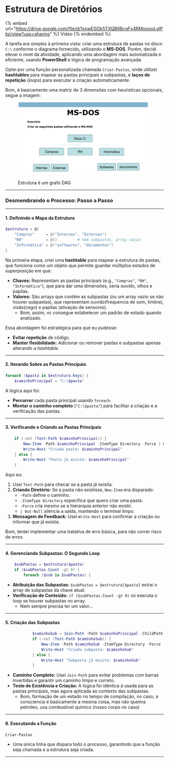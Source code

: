 # Estrutura de Diretórios

{% embed url="https://drive.google.com/file/d/1xswEGDb5TXQB6BcgFx4RMioxooLglPbz/view?usp=sharing" %}
Video
{% endembed %}



A tarefa era simples à primeira vista: criar uma estrutura de pastas no disco `C:\` conforme o diagrama fornecido, utilizando o **MS-DOS**. Porém, decidi elevar o nível da atividade, aplicando uma abordagem mais automatizada e eficiente, usando **PowerShell** e lógica de programação avançada.

Optei por uma função personalizada chamada `Criar-Pastas`, onde utilizei **hashtables** para mapear as pastas principais e subpastas, e **laços de repetição** (_loops_) para executar a criação automaticamente.&#x20;

Bom, é basicamente uma matriz de 3 dimensões com heuristicas opcionais, segue a imagem:

<figure><img src="../../../../../.gitbook/assets/image.png" alt=""><figcaption><p>Estrutura é um grafo DAG</p></figcaption></figure>

***

### **Desmembrando o Processo: Passo a Passo**

***

#### **1. Definindo o Mapa da Estrutura**

```powershell
$estrutura = @{
    "Compras"     = @("Internas", "Externas")
    "RH"          = @()         # Sem subpastas, array vazio
    "Informática" = @("softwares", "documentos")
}
```

Na primeira etapa, criei uma **hashtable** para mapear a estrutura de pastas, que funciona como um objeto que permite guardar múltiplos estados de superposição em que:

* **Chaves:** Representam as pastas principais (e.g., `"Compras"`, `"RH"`, `"Informática"`), que para dar uma dimensões, seria ouvido, olhos e papilas.
* **Valores:** São arrays que contêm as subpastas (ou um array vazio se não houver subpastas), que representam ouvido(frequencia de som, timbre), visão(cego) e papilas (ativação de sensores).
  * Bom, assim, vc consegue estabelecer um padrão de estado quando analizado.

Essa abordagem foi estratégica para que eu pudesse:

* **Evitar repetição** de código.
* **Manter flexibilidade:** Adicionar ou remover pastas e subpastas apenas alterando a _hashtable_.

***

#### **2. Iterando Sobre as Pastas Principais**

```powershell
foreach ($pasta in $estrutura.Keys) {
    $caminhoPrincipal = "C:\$pasta"
```

A lógica aqui foi:

* **Percorrer** cada pasta principal usando `foreach`.
* **Montar o caminho completo** (`"C:\$pasta"`) para facilitar a criação e a verificação das pastas.

***

#### **3. Verificando e Criando as Pastas Principais**

```powershell
    if (-not (Test-Path $caminhoPrincipal)) {
        New-Item -Path $caminhoPrincipal -ItemType Directory -Force | Out-Null
        Write-Host "Criada pasta: $caminhoPrincipal"
    } else {
        Write-Host "Pasta já existe: $caminhoPrincipal"
    }
```

Aqui eu:

1. Usei `Test-Path` para checar se a pasta já existia.
2. **Criando Diretório:** Se a pasta não existisse, `New-Item` era disparado:
   * `-Path` define o caminho.
   * `-ItemType Directory` especifica que quero criar uma pasta.
   * `-Force` cria mesmo se a hierarquia anterior não existir.
   * `| Out-Null` silencia a saída, mantendo o terminal limpo.
3. **Mensagem de Feedback:** Usei `Write-Host` para confirmar a criação ou informar que já existia.

Bom, tentei implementar uma tratativa de erro básica, para não correr risco de erros

***

#### **4. Gerenciando Subpastas: O Segundo Loop**

```powershell
    $subPastas = $estrutura[$pasta]
    if ($subPastas.Count -gt 0) {
        foreach ($sub in $subPastas) {
```

* **Atribuição das Subpastas:** `$subPastas = $estrutura[$pasta]` extrai o array de subpastas da chave atual.
* **Verificação de Conteúdo:** `if ($subPastas.Count -gt 0)` só executa o loop se houver subpastas no array.
  * Nem sempre precisa ter um valor...

***

#### **5. Criação das Subpastas**

```powershell
            $caminhoSub = Join-Path -Path $caminhoPrincipal -ChildPath $sub
            if (-not (Test-Path $caminhoSub)) {
                New-Item -Path $caminhoSub -ItemType Directory -Force | Out-Null
                Write-Host "Criada subpasta: $caminhoSub"
            } else {
                Write-Host "Subpasta já existe: $caminhoSub"
            }
```

* **Caminho Completo:** Usei `Join-Path` para evitar problemas com barras invertidas e garantir um caminho limpo e correto.
* **Teste de Existência e Criação:** A lógica foi idêntica à usada para as pastas principais, mas agora aplicada ao contexto das subpastas.
  * Bom, formação de um estado no tempo de compilação, no caso, a consciencia é basicamente a mesma coisa, mas não queima petroleo, usa combustivel quimico (nosso corpo no caso)

***

#### **6. Executando a Função**

```powershell
Criar-Pastas
```

* Uma única linha que dispara todo o processo, garantindo que a função seja chamada e a estrutura seja criada.

***
